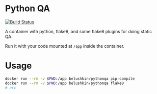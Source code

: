 # Python QA


[![Build Status](https://travis-ci.com/belushkin/pythonqa.svg?branch=master)](https://travis-ci.org/belushkin/pythonqa)


A container with python, flake8, and some flake8 plugins for doing static QA.

Run it with your code mounted at `/app` inside the container.

# Usage

```bash
docker run --rm -v $PWD:/app belushkin/pythonqa pip-compile
docker run --rm -v $PWD:/app belushkin/pythonqa flake8
# etc
````
